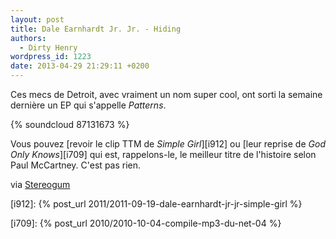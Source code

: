 ```yaml
---
layout: post
title: Dale Earnhardt Jr. Jr. - Hiding
authors:
  - Dirty Henry
wordpress_id: 1223
date: 2013-04-29 21:29:11 +0200
---
```


Ces mecs de Detroit, avec vraiment un nom super cool, ont sorti la semaine
dernière un EP qui s'appelle _Patterns_.

{% soundcloud 87131673 %}

Vous pouvez [revoir le clip TTM de _Simple Girl_][i912] ou [leur reprise de _God
Only Knows_][i709] qui est, rappelons-le, le meilleur titre de l'histoire selon
Paul McCartney. C'est pas rien.

via [Stereogum](http://stereogum.com/1318811/dale-earnhardt-jr-jr-hiding/news/)

[i912]: {% post_url 2011/2011-09-19-dale-earnhardt-jr-jr-simple-girl %}

[i709]: {% post_url 2010/2010-10-04-compile-mp3-du-net-04 %}
